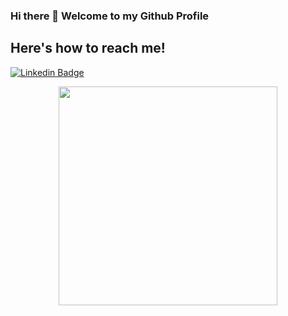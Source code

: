 ### Hi there 👋 Welcome to my Github Profile

## Here's how to reach me!
[![Linkedin Badge](https://img.shields.io/badge/zeynepdellal-follow%20on%20linkedin-blue?style=for-the-badge&logo=linkedin)](https://www.linkedin.com/in/zeynep-dellal-961764201/)

<p align='center'>
  <a href="#"><img src="https://github-readme-stats.vercel.app/api?username=zedyjy&show_icons=true&count_private=true&theme=dark" width="350"></a>
</p>
<!--
![linkedn](https://img.shields.io/badge/LinkedIn-0077B5?style=for-the-badge&logo=linkedin&logoColor=white)(https://www.linkedin.com/in/zeynep-dellal-961764201/)
![medium](https://img.shields.io/badge/Medium-12100E?style=for-the-badge&logo=medium&logoColor=white)(https://medium.com/@zeynep.dellal)

##🌱 My Github Stats

[![Zey's GitHub stats](https://github-readme-stats.vercel.app/api?username=zedyjy)](https://github.com/zedyjy/github-readme-stats)

[![Zey's GitHub stats](https://github-readme-stats.vercel.app/api/top-langs/?username=zedyjy)]


Here are some ideas to get you started:

- 🔭 I’m currently working on ...
- 🌱 I’m currently learning ...
- 👯 I’m looking to collaborate on ...
- 🤔 I’m looking for help with ...
- 💬 Ask me about ...
- 📫 How to reach me: ...
- 😄 Pronouns: ...
- ⚡ Fun fact: ...--!>
